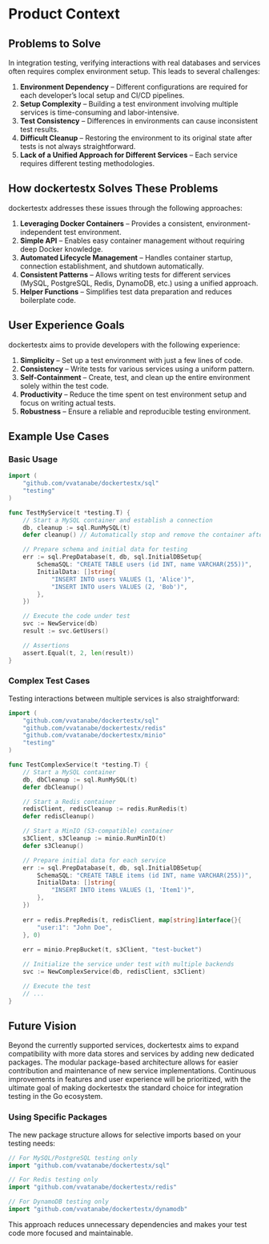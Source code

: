 # Product Context

## Problems to Solve

In integration testing, verifying interactions with real databases and services often requires complex environment setup. This leads to several challenges:

1. **Environment Dependency** – Different configurations are required for each developer’s local setup and CI/CD pipelines.  
2. **Setup Complexity** – Building a test environment involving multiple services is time-consuming and labor-intensive.  
3. **Test Consistency** – Differences in environments can cause inconsistent test results.  
4. **Difficult Cleanup** – Restoring the environment to its original state after tests is not always straightforward.  
5. **Lack of a Unified Approach for Different Services** – Each service requires different testing methodologies.  

## How dockertestx Solves These Problems

dockertestx addresses these issues through the following approaches:

1. **Leveraging Docker Containers** – Provides a consistent, environment-independent test environment.  
2. **Simple API** – Enables easy container management without requiring deep Docker knowledge.  
3. **Automated Lifecycle Management** – Handles container startup, connection establishment, and shutdown automatically.  
4. **Consistent Patterns** – Allows writing tests for different services (MySQL, PostgreSQL, Redis, DynamoDB, etc.) using a unified approach.  
5. **Helper Functions** – Simplifies test data preparation and reduces boilerplate code.  

## User Experience Goals

dockertestx aims to provide developers with the following experience:

1. **Simplicity** – Set up a test environment with just a few lines of code.  
2. **Consistency** – Write tests for various services using a uniform pattern.  
3. **Self-Containment** – Create, test, and clean up the entire environment solely within the test code.  
4. **Productivity** – Reduce the time spent on test environment setup and focus on writing actual tests.  
5. **Robustness** – Ensure a reliable and reproducible testing environment.  

## Example Use Cases

### Basic Usage

```go
import (
    "github.com/vvatanabe/dockertestx/sql"
    "testing"
)

func TestMyService(t *testing.T) {
    // Start a MySQL container and establish a connection
    db, cleanup := sql.RunMySQL(t)
    defer cleanup() // Automatically stop and remove the container after the test

    // Prepare schema and initial data for testing
    err := sql.PrepDatabase(t, db, sql.InitialDBSetup{
        SchemaSQL: "CREATE TABLE users (id INT, name VARCHAR(255))",
        InitialData: []string{
            "INSERT INTO users VALUES (1, 'Alice')",
            "INSERT INTO users VALUES (2, 'Bob')",
        },
    })

    // Execute the code under test
    svc := NewService(db)
    result := svc.GetUsers()

    // Assertions
    assert.Equal(t, 2, len(result))
}
```

### Complex Test Cases

Testing interactions between multiple services is also straightforward:

```go
import (
    "github.com/vvatanabe/dockertestx/sql"
    "github.com/vvatanabe/dockertestx/redis"
    "github.com/vvatanabe/dockertestx/minio"
    "testing"
)

func TestComplexService(t *testing.T) {
    // Start a MySQL container
    db, dbCleanup := sql.RunMySQL(t)
    defer dbCleanup()

    // Start a Redis container
    redisClient, redisCleanup := redis.RunRedis(t)
    defer redisCleanup()

    // Start a MinIO (S3-compatible) container
    s3Client, s3Cleanup := minio.RunMinIO(t)
    defer s3Cleanup()

    // Prepare initial data for each service
    err := sql.PrepDatabase(t, db, sql.InitialDBSetup{
        SchemaSQL: "CREATE TABLE items (id INT, name VARCHAR(255))",
        InitialData: []string{
            "INSERT INTO items VALUES (1, 'Item1')",
        },
    })
    
    err = redis.PrepRedis(t, redisClient, map[string]interface{}{
        "user:1": "John Doe",
    }, 0)
    
    err = minio.PrepBucket(t, s3Client, "test-bucket")

    // Initialize the service under test with multiple backends
    svc := NewComplexService(db, redisClient, s3Client)

    // Execute the test
    // ...
}
```

## Future Vision

Beyond the currently supported services, dockertestx aims to expand compatibility with more data stores and services by adding new dedicated packages. The modular package-based architecture allows for easier contribution and maintenance of new service implementations. Continuous improvements in features and user experience will be prioritized, with the ultimate goal of making dockertestx the standard choice for integration testing in the Go ecosystem.

### Using Specific Packages

The new package structure allows for selective imports based on your testing needs:

```go
// For MySQL/PostgreSQL testing only
import "github.com/vvatanabe/dockertestx/sql"

// For Redis testing only
import "github.com/vvatanabe/dockertestx/redis"

// For DynamoDB testing only
import "github.com/vvatanabe/dockertestx/dynamodb"
```

This approach reduces unnecessary dependencies and makes your test code more focused and maintainable.
